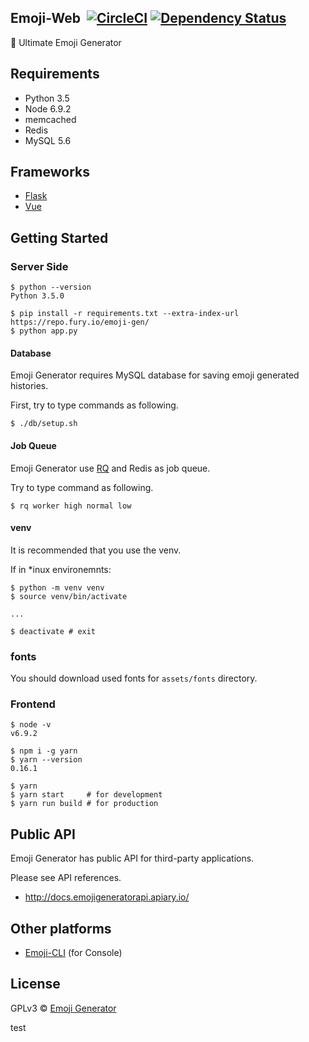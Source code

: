## Emoji-Web &nbsp;[![CircleCI](https://circleci.com/gh/emoji-gen/Emoji-Web/tree/master.svg?style=shield)](https://circleci.com/gh/emoji-gen/Emoji-Web/tree/master) [![Dependency Status](https://gemnasium.com/badges/github.com/emoji-gen/Emoji-Web.svg)](https://gemnasium.com/github.com/emoji-gen/Emoji-Web)

:tada: Ultimate Emoji Generator

## Requirements

  - Python 3.5
  - Node 6.9.2
  - memcached
  - Redis
  - MySQL 5.6

## Frameworks

- [Flask](http://flask.pocoo.org/)
- [Vue](https://vuejs.org/)

## Getting Started
### Server Side

```
$ python --version
Python 3.5.0

$ pip install -r requirements.txt --extra-index-url https://repo.fury.io/emoji-gen/
$ python app.py
```

#### Database
Emoji Generator requires MySQL database for saving emoji generated histories.

First, try to type commands as following.

```
$ ./db/setup.sh
```

#### Job Queue
Emoji Generator use [RQ](http://python-rq.org/) and Redis as job queue.

Try to type command as following.

`$ rq worker high normal low`

#### venv

It is recommended that you use the venv.

If in *inux environemnts:

```
$ python -m venv venv
$ source venv/bin/activate

...

$ deactivate # exit
```

### fonts
You should download used fonts for `assets/fonts` directory.

### Frontend

```
$ node -v
v6.9.2

$ npm i -g yarn
$ yarn --version
0.16.1

$ yarn
$ yarn start     # for development
$ yarn run build # for production
```

## Public API
Emoji Generator has public API for third-party applications.

Please see API references.

- http://docs.emojigeneratorapi.apiary.io/

## Other platforms

- [Emoji-CLI](https://github.com/emoji-gen/Emoji-CLI) (for Console)

## License
GPLv3 &copy; [Emoji Generator](https://emoji.pine.moe/)

test
